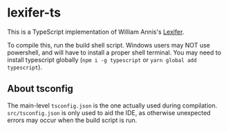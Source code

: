 # lexifer-ts

This is a TypeScript implementation of William Annis's
[Lexifer](https://github.com/wmannis/lexifer).

To compile this, run the build shell script. Windows users may NOT use
powershell, and will have to install a proper shell terminal. You may need to
install typescript globally (`npm i -g typescript` or
`yarn global add typescript`).

## About tsconfig

The main-level `tsconfig.json` is the one actually used during compilation.
`src/tsconfig.json` is only used to aid the IDE, as otherwise unexpected errors
may occur when the build script is run.
